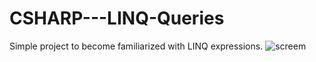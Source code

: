 # CSHARP---LINQ-Queries
Simple project to become familiarized with LINQ expressions. 
![screem](https://user-images.githubusercontent.com/38300718/187519571-bf684579-c24d-4f8f-9503-5c2807ab44e9.png)
